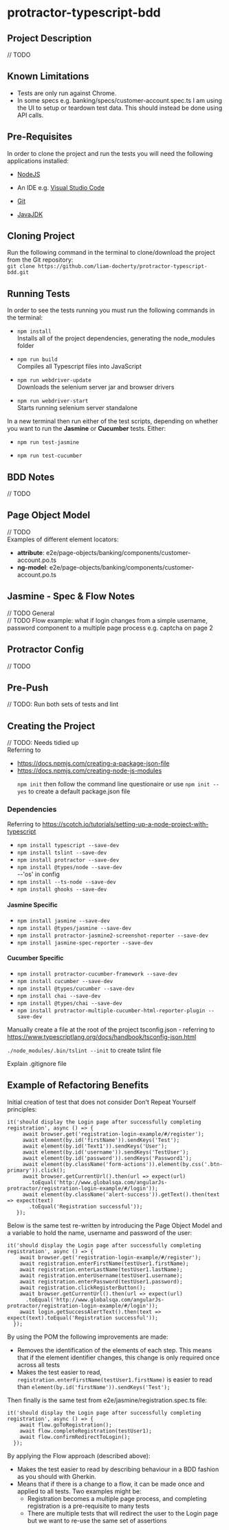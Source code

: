 # protractor-typescript-bdd
## Project Description
// TODO

## Known Limitations
* Tests are only run against Chrome.
* In some specs e.g. banking/specs/customer-account.spec.ts I am using the UI to setup or teardown test data. This should instead be done using API calls.

## Pre-Requisites
In order to clone the project and run the tests you will need the following applications installed:
* [NodeJS](https://nodejs.org/en/download/)

* An IDE e.g. [Visual Studio Code](https://code.visualstudio.com/)

* [Git](https://git-scm.com/downloads)

* [JavaJDK](https://www.oracle.com/technetwork/java/javase/downloads/index.html)

## Cloning Project
Run the following command in the terminal to clone/download the project from the Git repository:<br>
`git clone https://github.com/liam-docherty/protractor-typescript-bdd.git`

## Running Tests
In order to see the tests running you must run the following commands in the terminal:
* `npm install`<br>Installs all of the project dependencies, generating the node_modules folder

* `npm run build`<br>Compiles all Typescript files into JavaScript

* `npm run webdriver-update`<br>Downloads the selenium server jar and browser drivers

* `npm run webdriver-start`<br>Starts running selenium server standalone

In a new terminal then run either of the test scripts, depending on whether you want to run the **Jasmine** or **Cucumber** tests. Either:
* `npm run test-jasmine`

* `npm run test-cucumber`

## BDD Notes
// TODO

## Page Object Model
// TODO
<br>
Examples of different element locators:
* **attribute**: e2e/page-objects/banking/components/customer-account.po.ts
* **ng-model**: e2e/page-objects/banking/components/customer-account.po.ts

## Jasmine - Spec & Flow Notes
// TODO General <br>
// TODO Flow example: what if login changes from a simple username, password component to a multiple page process e.g. captcha on page 2

## Protractor Config
// TODO

## Pre-Push
// TODO: Run both sets of tests and lint

## Creating the Project
// TODO: Needs tidied up<br>
Referring to
* https://docs.npmjs.com/creating-a-package-json-file
* https://docs.npmjs.com/creating-node-js-modules<p>
`npm init` then follow the command line questionaire or use `npm init --yes` to create a default package.json file<p>

### Dependencies
Referring to https://scotch.io/tutorials/setting-up-a-node-project-with-typescript<p>
* `npm install typescript --save-dev`<br>
* `npm install tslint --save-dev`<br>
* `npm install protractor --save-dev`<br>
* `npm install @types/node --save-dev`<br> --'os' in config
* `npm install --ts-node --save-dev`<br>
* `npm install ghooks --save-dev`<br>

#### Jasmine Specific
* `npm install jasmine --save-dev`<br>
* `npm install @types/jasmine --save-dev`<br>
* `npm install protractor-jasmine2-screenshot-reporter --save-dev`<br>
* `npm install jasmine-spec-reporter --save-dev`<br>

#### Cucumber Specific
* `npm install protractor-cucumber-framework --save-dev`<br>
* `npm install cucumber --save-dev`<br>
* `npm install @types/cucumber --save-dev`<br>
* `npm install chai --save-dev`<br>
* `npm install @types/chai --save-dev`<br>
* `npm install protractor-multiple-cucumber-html-reporter-plugin --save-dev`<br>

Manually create a file at the root of the project tsconfig.json - referring to https://www.typescriptlang.org/docs/handbook/tsconfig-json.html

`./node_modules/.bin/tslint --init` to create tslint file

Explain .gitignore file

## Example of Refactoring Benefits
Initial creation of test that does not consider Don't Repeat Yourself principles:
````
it('should display the Login page after successfully completing registration', async () => {
     await browser.get('registration-login-example/#/register');
     await element(by.id('firstName')).sendKeys('Test');
     await element(by.id('Text1')).sendKeys('User');
     await element(by.id('username')).sendKeys('TestUser');
     await element(by.id('password')).sendKeys('Password1');
     await element(by.className('form-actions')).element(by.css('.btn-primary')).click();
     await browser.getCurrentUrl().then(url => expect(url)
       .toEqual('http://www.globalsqa.com/angularJs-protractor/registration-login-example/#/login'));
     await element(by.className('alert-success')).getText().then(text => expect(text)
       .toEqual('Registration successful'));
   });
````
Below is the same test re-written by introducing the Page Object Model and a variable to hold the name, username and password of the user:
````
it('should display the Login page after successfully completing registration', async () => {
    await browser.get('registration-login-example/#/register');
    await registration.enterFirstName(testUser1.firstName);
    await registration.enterLastName(testUser1.lastName);
    await registration.enterUsername(testUser1.username);
    await registration.enterPassword(testUser1.password);
    await registration.clickRegisterButton();
    await browser.getCurrentUrl().then(url => expect(url)
      .toEqual('http://www.globalsqa.com/angularJs-protractor/registration-login-example/#/login'));
    await login.getSuccessAlertText().then(text => expect(text).toEqual('Registration successful'));
  });
````
By using the POM the following improvements are made:
* Removes the identification of the elements of each step. This means that if the element identifier changes, this change is only required once across all tests
* Makes the test easier to read, `registration.enterFirstName(testUser1.firstName)` is easier to read than `element(by.id('firstName')).sendKeys('Test');`

Then finally is the same test from e2e/jasmine/registration.spec.ts file:
````
it('should display the Login page after successfully completing registration', async () => {
    await flow.goToRegistration();
    await flow.completeRegistration(testUser1);
    await flow.confirmRedirectToLogin();
  });
````
By applying the Flow approach (described above):
* Makes the test easier to read by describing behaviour in a BDD fashion as you should with Gherkin. 
* Means that if there is a change to a flow, it can be made once and applied to all tests. Two examples might be:
    * Registration becomes a multiple page process, and completing registration is a pre-requisite to many tests
    * There are multiple tests that will redirect the user to the Login page but we want to re-use the same set of assertions